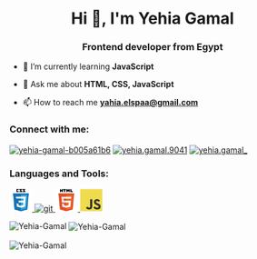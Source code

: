 <h1 align="center">Hi 👋, I'm Yehia Gamal</h1>
<h3 align="center">Frontend developer from Egypt</h3>

- 🌱 I’m currently learning **JavaScript**

- 💬 Ask me about **HTML, CSS, JavaScript**

- 📫 How to reach me **yahia.elspaa@gmail.com**

<h3 align="left">Connect with me:</h3>
<p align="left">
<a href="https://www.linkedin.com/in/yehia-gamal-b005a61b6" target="blank"><img align="center" src="https://raw.githubusercontent.com/rahuldkjain/github-profile-readme-generator/master/src/images/icons/Social/linked-in-alt.svg" alt="yehia-gamal-b005a61b6" height="30" width="40" /></a>
<a href="https://www.facebook.com/yehia.gamal.9041" target="blank"><img align="center" src="https://raw.githubusercontent.com/rahuldkjain/github-profile-readme-generator/master/src/images/icons/Social/facebook.svg" alt="yehia.gamal.9041" height="30" width="40" /></a>
<a href="https://instagram.com/yehia.gamal_?utm_medium" target="blank"><img align="center" src="https://raw.githubusercontent.com/rahuldkjain/github-profile-readme-generator/master/src/images/icons/Social/instagram.svg" alt="yehia.gamal_" height="30" width="40" /></a>
</p>

<h3 align="left">Languages and Tools:</h3>
<p align="left"> <a href="https://www.w3schools.com/css/" target="_blank" rel="noreferrer"> <img src="https://raw.githubusercontent.com/devicons/devicon/master/icons/css3/css3-original-wordmark.svg" alt="css3" width="40" height="40"/> </a> <a href="https://git-scm.com/" target="_blank" rel="noreferrer"> <img src="https://www.vectorlogo.zone/logos/git-scm/git-scm-icon.svg" alt="git" width="40" height="40"/> </a> <a href="https://www.w3.org/html/" target="_blank" rel="noreferrer"> <img src="https://raw.githubusercontent.com/devicons/devicon/master/icons/html5/html5-original-wordmark.svg" alt="html5" width="40" height="40"/> </a> <a href="https://developer.mozilla.org/en-US/docs/Web/JavaScript" target="_blank" rel="noreferrer"> <img src="https://raw.githubusercontent.com/devicons/devicon/master/icons/javascript/javascript-original.svg" alt="javascript" width="40" height="40"/> </a>
</p>

<p><img align="left" src="https://github-readme-stats.vercel.app/api/top-langs?username=Yehia-Gamal&show_icons=true&theme=dark&title_color=ffffff&text_color=dedede&hide_border=true&locale=en&layout=compact" alt="Yehia-Gamal" /></p>

<p>&nbsp;<img align="center" src="https://github-readme-stats.vercel.app/api?username=Yehia-Gamal&show_icons=true&theme=dark&hide_border=true&locale=en" alt="Yehia-Gamal" /></p>

<p><img align="center" src="https://github-readme-streak-stats.herokuapp.com/?user=Yehia-Gamal&theme=dark" alt="Yehia-Gamal" /></p>
